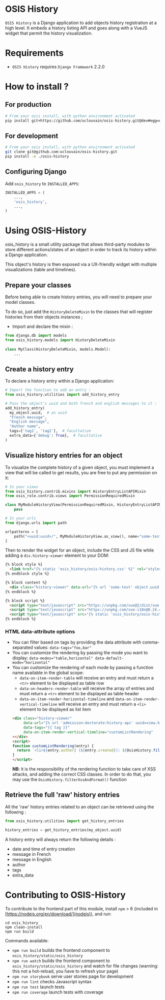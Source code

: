 # OSIS History

`OSIS History` is a Django application to add objects history registration at a high level. It embeds a history listing API and goes along with a VueJS widget that permit the history visualization.

Requirements
============

- `OSIS History` requires `Django Framework` 2.2.0

How to install ?
================

## For production

```bash
# From your osis install, with python environment activated
pip install git+https://github.com/uclouvain/osis-history.git@dev#egg=osis_history
```

## For development

```bash
# From your osis install, with python environment activated
git clone git@github.com:uclouvain/osis-history.git
pip install -e ./osis-history
```

Configuring Django
------------------

Add ``osis_history`` to ``INSTALLED_APPS``:

```python
INSTALLED_APPS = (
    ...,
    'osis_history',
    ...,
)
```

Using OSIS-History
==================
osis_history is a small utility package that allows third-party modules to store different actions/states of an object in order to track its history within a Django application.

This object's history is then exposed via a UX-friendly widget with multiple visualizations (table and timelines).

Prepare your classes
--------------------

Before being able to create history entries, you will need to prepare your model classes.

To do so, just add the `HistoryDeleteMixin` to the classes that will register histories from their objects instances ;

- Import and declare the mixin :

```python
from django.db import models
from osis_history.models import HistoryDeleteMixin
 
class MyClass(HistoryDeleteMixin, models.Model):
    ...
```

Create a history entry
----------------------

To declare a history entry within a Django application:

```python
# Import the function to add an entry :
from osis_history.utilities import add_history_entry

# Pass the object's uuid and both french and english messages to it :
add_history_entry(
  my_object.uuid,  # an uuid 
  "French message", 
  "English message", 
  "Author name",
  tags=['tag1', 'tag2'],  # facultative
  extra_data={'debug': True},  # facultative
)
```

Visualize history entries for an object
---------------------------------------

To visualize the complete history of a given object, you must implement a view that will be called to get results,
you are free to put any permission on it:

```python
# In your views
from osis_history.contrib.mixins import HistoryEntryListAPIMixin
from osis_role.contrib.views import PermissionRequiredMixin

class MyModuleHistoryView(PermissionRequiredMixin, HistoryEntryListAPIMixin):
    pass

# In your urls
from django.urls import path

urlpatterns = [
    path("<uuid:uuid>/", MyModuleHistoryView.as_view(), name="some-test"),
]
```

Then to render the widget for an object, include the CSS and JS file while adding a `div.history-viewer` element to your DOM:

```html
{% block style %}
  <link href="{% static 'osis_history/osis-history.css' %}" rel="stylesheet"/>
{% endblock style %}

{% block content %}
  <div class="history-viewer" data-url="{% url 'some-test' object.uuid %}"></div>
{% endblock %}

{% block script %}
  <script type="text/javascript" src="https://unpkg.com/vue@2/dist/vue.min.js"></script>
  <script type="text/javascript" src="https://unpkg.com/vue-i18n@8.24.4/dist/vue-i18n.min.js"></script>
  <script type="text/javascript" src="{% static 'osis_history/osis-history.umd.min.js' %}"></script>
{% endblock %}
```

### HTML data-attribute options

- You can filter based on tags by providing the data attribute with comma-separated values: `data-tags="foo,bar"`
- You can customize the rendering by passing the mode you want to display: `data-modes="table,horizontal" data-default-mode="horizontal"`
- You can customize the rendering of each mode by passing a function name available in the global scope:
  - `data-on-item-render-table` will receive an entry and must return a `<tr>` element to be displayed as table row
  - `data-on-headers-render-table` will receive the array of entries and must return a `<tr>` element to be displayed
  as table header
  - `data-on-item-render-horizontal-timeline` and `data-on-item-render-vertical-timeline` will receive an entry and 
  must return a `<li>` element to be displayed as list item  
  ```html
  <div class="history-viewer"
       data-url="{% url 'admission:doctorate:history-api' uuid=view.kwargs.uuid %}"
       data-tags="{{ tag }}"
       data-on-item-render-vertical-timeline="customListRendering"
  ></div>
  <script>
  function customListRendering(entry) {
    return `<li>${entry.author} (${entry.created}): ${OsisHistory.filterXssAndFormat(entry.message)}${entry.extra_data.debug ? ' (debug)'}</li>`
  }
  </script>
  ```
  **NB**: it is the responsibility of the rendering function to take care of XSS attacks, and adding the correct CSS classes.
  In order to do that, you may use the `OsisHistory.filterXssAndFormat()` function


Retrieve the full 'raw' history entries
---------------------------------------

All the 'raw' history entries related to an object can be retrieved using the following :

```python
from osis_history.utilities import get_history_entries

history_entries = get_history_entries(my_object.uuid)
```

A history entry will always return the following details :
- date and time of entry creation
- message in French
- message in English
- author
- tags
- extra_data

Contributing to OSIS-History
============================

To contribute to the frontend part of this module, install `npm` > 6 (included in [https://nodejs.org/en/download/](nodejs)), and run:
```shell
cd osis_history
npm clean-install
npm run build
```

Commands available:
- `npm run build` builds the frontend component to `osis_history/static/osis_history`
- `npm run watch` builds the frontend component to `osis_history/static/osis_history` and watch for file changes (warning: this not a hot-reload, you have to refresh your page)
- `npm run storybook` serve user stories page for development
- `npm run lint` checks Javascript syntax
- `npm run test` launch tests
- `npm run coverage` launch tests with coverage
